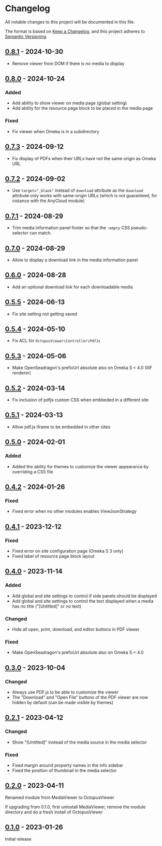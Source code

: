 # Changelog

All notable changes to this project will be documented in this file.

The format is based on [Keep a Changelog](https://keepachangelog.com/en/1.0.0/),
and this project adheres to [Semantic Versioning](https://semver.org/spec/v2.0.0.html).

## [0.8.1] - 2024-10-30

- Remove viewer from DOM if there is no media to display

## [0.8.0] - 2024-10-24

### Added
- Add ability to show viewer on media page (global setting)
- Add ability for the resource page block to be placed in the media page

### Fixed
- Fix viewer when Omeka is in a subdirectory

## [0.7.3] - 2024-09-12

- Fix display of PDFs when their URLs have not the same origin as Omeka URL

## [0.7.2] - 2024-09-02

- Use `target="_blank"` instead of `download` attribute as the `download`
  attribute only works with same-origin URLs (which is not guaranteed, for
  instance with the AnyCloud module)

## [0.7.1] - 2024-08-29

- Trim media information panel footer so that the `:empty` CSS pseudo-selector
  can match.

## [0.7.0] - 2024-08-29

- Allow to display a download link in the media information panel

## [0.6.0] - 2024-08-28

- Add an optional download link for each downloadable media

## [0.5.5] - 2024-06-13

- Fix site setting not getting saved

## [0.5.4] - 2024-05-10

- Fix ACL for `OctopusViewer\Controller\PdfJs`

## [0.5.3] - 2024-05-06

- Make OpenSeadragon's prefixUrl absolute also on Omeka S < 4.0 (IIIF renderer)

## [0.5.2] - 2024-03-14

- Fix inclusion of pdfjs custom CSS when embbeded in a different site

## [0.5.1] - 2024-03-13

- Allow pdf.js iframe to be embedded in other sites

## [0.5.0] - 2024-02-01

### Added
- Added the ability for themes to customize the viewer appearance by overriding
  a CSS file

## [0.4.2] - 2024-01-26

### Fixed
- Fixed error when no other modules enables ViewJsonStrategy

## [0.4.1] - 2023-12-12

### Fixed
- Fixed error on site configuration page (Omeka S 3 only)
- Fixed label of resource page block layout

## [0.4.0] - 2023-11-14

### Added
- Add global and site settings to control if side panels should be displayed
- Add global and site settings to control the text displayed when a media has
  no title ("[Untitled]" or no text)

### Changed
- Hide all open, print, download, and editor buttons in PDF viewer

### Fixed
- Make OpenSeadragon's prefixUrl absolute also on Omeka S < 4.0

## [0.3.0] - 2023-10-04

### Changed

- Always use PDF.js to be able to customize the viewer
- The "Download" and "Open File" buttons of the PDF viewer are now hidden by
  default (can be made visible by themes)

## [0.2.1] - 2023-04-12

### Changed

- Show "[Untitled]" instead of the media source in the media selector

### Fixed

- Fixed margin around property names in the info sidebar
- Fixed the position of thumbnail in the media selector

## [0.2.0] - 2023-04-11

Renamed module from MediaViewer to OctopusViewer

If upgrading from 0.1.0, first uninstall MediaViewer, remove the module
directory and do a fresh install of OctopusViewer

## [0.1.0] - 2023-01-26

Initial release

[0.8.1]: https://github.com/biblibre/omeka-s-module-OctopusViewer/releases/tag/v0.8.1
[0.8.0]: https://github.com/biblibre/omeka-s-module-OctopusViewer/releases/tag/v0.8.0
[0.7.3]: https://github.com/biblibre/omeka-s-module-OctopusViewer/releases/tag/v0.7.3
[0.7.2]: https://github.com/biblibre/omeka-s-module-OctopusViewer/releases/tag/v0.7.2
[0.7.1]: https://github.com/biblibre/omeka-s-module-OctopusViewer/releases/tag/v0.7.1
[0.7.0]: https://github.com/biblibre/omeka-s-module-OctopusViewer/releases/tag/v0.7.0
[0.6.0]: https://github.com/biblibre/omeka-s-module-OctopusViewer/releases/tag/v0.6.0
[0.5.5]: https://github.com/biblibre/omeka-s-module-OctopusViewer/releases/tag/v0.5.5
[0.5.4]: https://github.com/biblibre/omeka-s-module-OctopusViewer/releases/tag/v0.5.4
[0.5.3]: https://github.com/biblibre/omeka-s-module-OctopusViewer/releases/tag/v0.5.3
[0.5.2]: https://github.com/biblibre/omeka-s-module-OctopusViewer/releases/tag/v0.5.2
[0.5.1]: https://github.com/biblibre/omeka-s-module-OctopusViewer/releases/tag/v0.5.1
[0.5.0]: https://github.com/biblibre/omeka-s-module-OctopusViewer/releases/tag/v0.5.0
[0.4.2]: https://github.com/biblibre/omeka-s-module-OctopusViewer/releases/tag/v0.4.2
[0.4.1]: https://github.com/biblibre/omeka-s-module-OctopusViewer/releases/tag/v0.4.1
[0.4.0]: https://github.com/biblibre/omeka-s-module-OctopusViewer/releases/tag/v0.4.0
[0.3.0]: https://github.com/biblibre/omeka-s-module-OctopusViewer/releases/tag/v0.3.0
[0.2.1]: https://github.com/biblibre/omeka-s-module-OctopusViewer/releases/tag/v0.2.1
[0.2.0]: https://github.com/biblibre/omeka-s-module-OctopusViewer/releases/tag/v0.2.0
[0.1.0]: https://github.com/biblibre/omeka-s-module-OctopusViewer/releases/tag/v0.1.0
